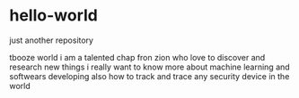# hello-world
just another repository

tbooze world
i am a talented chap fron zion who love to discover and research new things
i really want to know more about machine learning and softwears developing 
also how to track and trace any security device in the world
